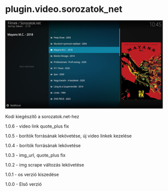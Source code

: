 # plugin.video.sorozatok_net
![Logo](resources/screenshots/screenshot-2.jpg)

Kodi kiegészítő a sorozatok.net-hez

1.0.6 - video link quote_plus fix

1.0.5 - borítók forrásának lekövetése, új video linkek kezelése

1.0.4 - borítók forrásának lekövetése

1.0.3 - img_url, quote_plus fix

1.0.2 - img scrape változás lekövetése

1.0.1 - os verzió kiszedése

1.0.0 - Első verzió